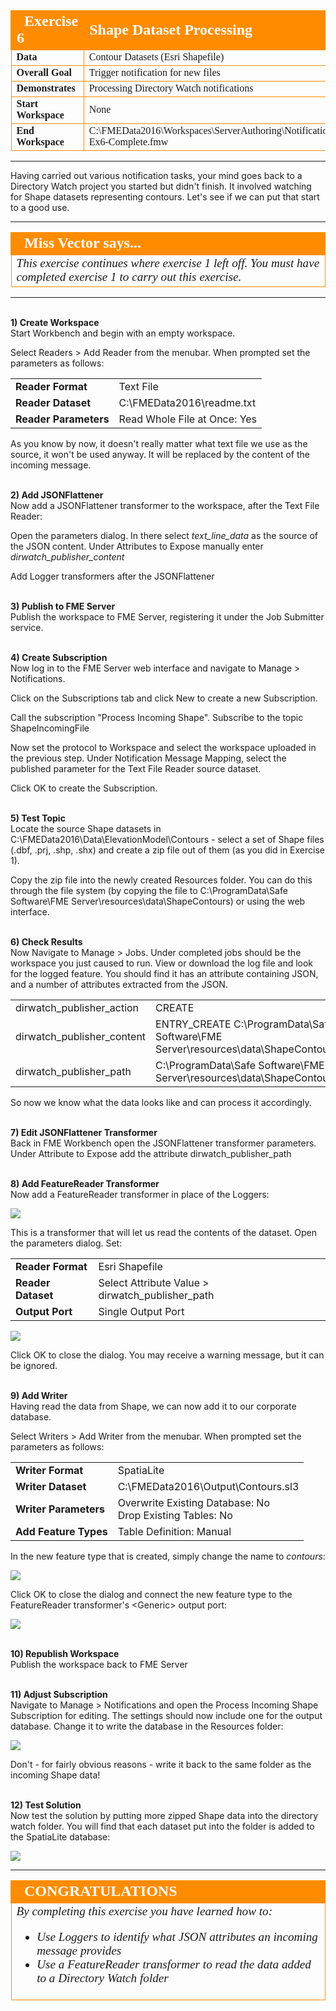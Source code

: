 <!--Instructor Notes-->

<!--Exercise Section-->


<table style="border-spacing: 0px;border-collapse: collapse;font-family:serif">
<tr>
<td width=25% style="vertical-align:middle;background-color:darkorange;border: 2px solid darkorange">
<i class="fa fa-cogs fa-lg fa-pull-left fa-fw" style="color:white;padding-right: 12px;vertical-align:text-top"></i>
<span style="color:white;font-size:x-large;font-weight: bold">Exercise 6</span>
</td>
<td style="border: 2px solid darkorange;background-color:darkorange;color:white">
<span style="color:white;font-size:x-large;font-weight: bold">Shape Dataset Processing</span>
</td>
</tr>

<tr>
<td style="border: 1px solid darkorange; font-weight: bold">Data</td>
<td style="border: 1px solid darkorange">Contour Datasets (Esri Shapefile)</td>
</tr>

<tr>
<td style="border: 1px solid darkorange; font-weight: bold">Overall Goal</td>
<td style="border: 1px solid darkorange">Trigger notification for new files</td>
</tr>

<tr>
<td style="border: 1px solid darkorange; font-weight: bold">Demonstrates</td>
<td style="border: 1px solid darkorange">Processing Directory Watch notifications</td>
</tr>

<tr>
<td style="border: 1px solid darkorange; font-weight: bold">Start Workspace</td>
<td style="border: 1px solid darkorange">None</td>
</tr>

<tr>
<td style="border: 1px solid darkorange; font-weight: bold">End Workspace</td>
<td style="border: 1px solid darkorange">C:\FMEData2016\Workspaces\ServerAuthoring\Notifications-Ex6-Complete.fmw</td>
</tr>

</table>

---

Having carried out various notification tasks, your mind goes back to a Directory Watch project you started but didn't finish. It involved watching for Shape datasets representing contours. Let's see if we can put that start to a good use. 

---

<!--Person X Says Section-->

<table style="border-spacing: 0px">
<tr>
<td style="vertical-align:middle;background-color:darkorange;border: 2px solid darkorange">
<i class="fa fa-quote-left fa-lg fa-pull-left fa-fw" style="color:white;padding-right: 12px;vertical-align:text-top"></i>
<span style="color:white;font-size:x-large;font-weight: bold;font-family:serif">Miss Vector says...</span>
</td>
</tr>

<tr>
<td style="border: 1px solid darkorange">
<span style="font-family:serif; font-style:italic; font-size:larger">
This exercise continues where exercise 1 left off. You must have completed exercise 1 to carry out this exercise.
</td>
</tr>
</table>

---

<br>**1) Create Workspace**
<br>Start Workbench and begin with an empty workspace. 

Select Readers &gt; Add Reader from the menubar. When prompted set the parameters as follows: 

<table style="border: 0px">

<tr>
<td style="font-weight: bold">Reader Format</td>
<td style="">Text File</td>
</tr>

<tr>
<td style="font-weight: bold">Reader Dataset</td>
<td style="">C:\FMEData2016\readme.txt</td>
</tr>

<tr>
<td style="font-weight: bold">Reader Parameters</td>
<td style="">Read Whole File at Once: Yes</td>
</tr>

</table>

As you know by now, it doesn't really matter what text file we use as the source, it won't be used anyway. It will be replaced by the content of the incoming message.


<br>**2) Add JSONFlattener**
<br>Now add a JSONFlattener transformer to the workspace, after the Text File Reader:

Open the parameters dialog. In there select *text&#95;line&#95;data* as the source of the JSON content. Under Attributes to Expose manually enter *dirwatch_publisher_content*

Add Logger transformers after the JSONFlattener


<br>**3) Publish to FME Server**
<br>Publish the workspace to FME Server, registering it under the Job Submitter service. 


<br>**4) Create Subscription**
<br>Now log in to the FME Server web interface and navigate to Manage &gt; Notifications. 

Click on the Subscriptions tab and click New to create a new Subscription.

Call the subscription "Process Incoming Shape".  Subscribe to the topic ShapeIncomingFile

Now set the protocol to Workspace and select the workspace uploaded in the previous step. Under Notification Message Mapping, select the published parameter for the Text File Reader source dataset.

Click OK to create the Subscription.


<br>**5) Test Topic**
<br>Locate the source Shape datasets in C:\FMEData2016\Data\ElevationModel\Contours - select a set of Shape files (.dbf, .prj, .shp, .shx) and create a zip file out of them (as you did in Exercise 1).

Copy the zip file into the newly created Resources folder. You can do this through the file system (by copying the file to C:\ProgramData\Safe Software\FME Server\resources\data\ShapeContours) or using the web interface. 


<br>**6) Check Results**
<br>Now Navigate to Manage &gt; Jobs. Under completed jobs should be the workspace you just caused to run. View or download the log file and look for the logged feature. You should find it has an attribute containing JSON, and a number of attributes extracted from the JSON. 

<table>
<tr><td>dirwatch_publisher_action</td><td>CREATE</td></tr>
<tr><td>dirwatch_publisher_content</td><td>ENTRY_CREATE C:\ProgramData\Safe Software\FME Server\resources\data\ShapeContours\K11.zip</td></tr>
<tr><td>dirwatch_publisher_path</td><td>C:\ProgramData\Safe Software\FME Server\resources\data\ShapeContours\K11.zip</td></tr>
</table>

So now we know what the data looks like and can process it accordingly.


<br>**7) Edit JSONFlattener Transformer**
<br>Back in FME Workbench open the JSONFlattener transformer parameters. Under Attribute to Expose add the attribute dirwatch&#95;publisher&#95;path


<br>**8) Add FeatureReader Transformer**
<br>Now add a FeatureReader transformer in place of the Loggers:

![](./Images/Img4.64.Ex5.FeatureReaderInWorkspace.png)

This is a transformer that will let us read the contents of the dataset. Open the parameters dialog. Set:

<table>
<tr><td><strong>Reader Format</strong></td><td>Esri Shapefile</td></tr>
<tr><td><strong>Reader Dataset</strong></td><td>Select Attribute Value &gt; dirwatch&#95;publisher&#95;path</td></tr>
<tr><td><strong>Output Port</strong></td><td>Single Output Port</td></tr>
</table>

![](./Images/Img4.65.Ex5.FeatureReaderParameters.png)

Click OK to close the dialog. You may receive a warning message, but it can be ignored.


<br>**9) Add Writer**
<br>Having read the data from Shape, we can now add it to our corporate database.

Select Writers &gt; Add Writer from the menubar. When prompted set the parameters as follows: 

<table style="border: 0px">

<tr>
<td style="font-weight: bold">Writer Format</td>
<td style="">SpatiaLite</td>
</tr>

<tr>
<td style="font-weight: bold">Writer Dataset</td>
<td style="">C:\FMEData2016\Output\Contours.sl3</td>
</tr>

<tr>
<td style="font-weight: bold">Writer Parameters</td>
<td style="">Overwrite Existing Database: No<br>Drop Existing Tables: No</td>
</tr>

<tr>
<td style="font-weight: bold">Add Feature Types</td>
<td style="">Table Definition: Manual</td>
</tr>

</table>

In the new feature type that is created, simply change the name to *contours*:

![](./Images/Img4.66.Ex5.FeatureTypeName.png)

Click OK to close the dialog and connect the new feature type to the FeatureReader transformer's &lt;Generic&gt; output port:

![](./Images/Img4.67.Ex5.FinalWorkspace.png)


<br>**10) Republish Workspace**
<br>Publish the workspace back to FME Server


<br>**11) Adjust Subscription**
<br>Navigate to Manage &gt; Notifications and open the Process Incoming Shape Subscription for editing. The settings should now include one for the output database. Change it to write the database in the Resources folder:

![](./Images/Img4.68.Ex5.OutputDatabaseSelection.png)

Don't - for fairly obvious reasons - write it back to the same folder as the incoming Shape data!


<br>**12) Test Solution**
<br>Now test the solution by putting more zipped Shape data into the directory watch folder. You will find that each dataset put into the folder is added to the SpatiaLite database:

![](./Images/Img4.69.Ex5.OutputInDataInspector.png)

---

<!--Exercise Congratulations Section--> 

<table style="border-spacing: 0px">
<tr>
<td style="vertical-align:middle;background-color:darkorange;border: 2px solid darkorange">
<i class="fa fa-thumbs-o-up fa-lg fa-pull-left fa-fw" style="color:white;padding-right: 12px;vertical-align:text-top"></i>
<span style="color:white;font-size:x-large;font-weight: bold;font-family:serif">CONGRATULATIONS</span>
</td>
</tr>

<tr>
<td style="border: 1px solid darkorange">
<span style="font-family:serif; font-style:italic; font-size:larger">
By completing this exercise you have learned how to:
<br>
<ul><li>Use Loggers to identify what JSON attributes an incoming message provides</li>
<li>Use a FeatureReader transformer to read the data added to a Directory Watch folder</li></ul>
</span>
</td>
</tr>
</table>   
